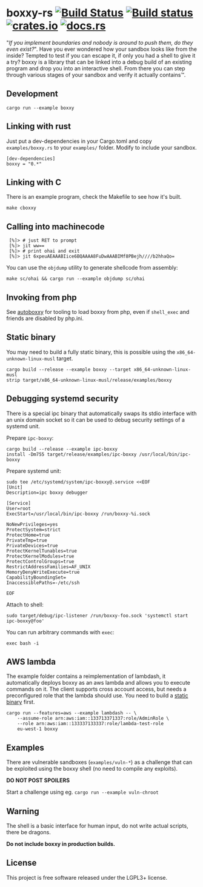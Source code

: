 # boxxy-rs [![Build Status][travis-img]][travis] [![Build status][appveyor-img]][appveyor] [![crates.io][crates-img]][crates] [![docs.rs][docs-img]][docs]

[travis-img]:   https://travis-ci.org/kpcyrd/boxxy-rs.svg?branch=master
[travis]:       https://travis-ci.org/kpcyrd/boxxy-rs
[appveyor-img]: https://ci.appveyor.com/api/projects/status/yd8xlom2h9v4yi2s/branch/master?svg=true
[appveyor]:     https://ci.appveyor.com/project/kpcyrd/boxxy-rs/branch/master
[crates-img]:   https://img.shields.io/crates/v/boxxy.svg
[crates]:       https://crates.io/crates/boxxy
[docs-img]:     https://docs.rs/boxxy/badge.svg
[docs]:         https://docs.rs/boxxy

"_If you implement boundaries and nobody is around to push them, do they even
exist?_". Have you ever wondered how your sandbox looks like from the inside?
Tempted to test if you can escape it, if only you had a shell to give it a try?
boxxy is a library that can be linked into a debug build of an existing program
and drop you into an interactive shell. From there you can step through various
stages of your sandbox and verify it actually contains™.

## Development

    cargo run --example boxxy

## Linking with rust

Just put a dev-dependencies in your Cargo.toml and copy `examples/boxxy.rs` to
your `examples/` folder. Modify to include your sandbox.

    [dev-dependencies]
    boxxy = "0.*"

## Linking with C

There is an example program, check the Makefile to see how it's built.

    make cboxxy

## Calling into machinecode

     [%]> # just RET to prompt
     [%]> jit ww==
     [%]> # print ohai and exit
     [%]> jit 6xpeuAEAAABIice6BQAAAA8FuDwAAABIMf8PBejh////b2hhaQo=

You can use the `objdump` utility to generate shellcode from assembly:

    make sc/ohai && cargo run --example objdump sc/ohai

## Invoking from php

See [autoboxxy](autoboxxy/) for tooling to load boxxy from php, even if
`shell_exec` and friends are disabled by php.ini.

## Static binary

You may need to build a fully static binary, this is possible using the
`x86_64-unknown-linux-musl` target.

    cargo build --release --example boxxy --target x86_64-unknown-linux-musl
    strip target/x86_64-unknown-linux-musl/release/examples/boxxy

## Debugging systemd security

There is a special ipc binary that automatically swaps its stdio interface with
an unix domain socket so it can be used to debug security settings of a systemd
unit.

Prepare `ipc-boxxy`:

    cargo build --release --example ipc-boxxy
    install -Dm755 target/release/examples/ipc-boxxy /usr/local/bin/ipc-boxxy

Prepare systemd unit:

    sudo tee /etc/systemd/system/ipc-boxxy@.service <<EOF
    [Unit]
    Description=ipc boxxy debugger

    [Service]
    User=root
    ExecStart=/usr/local/bin/ipc-boxxy /run/boxxy-%i.sock

    NoNewPrivileges=yes
    ProtectSystem=strict
    ProtectHome=true
    PrivateTmp=true
    PrivateDevices=true
    ProtectKernelTunables=true
    ProtectKernelModules=true
    ProtectControlGroups=true
    RestrictAddressFamilies=AF_UNIX
    MemoryDenyWriteExecute=true
    CapabilityBoundingSet=
    InaccessiblePaths=-/etc/ssh

    EOF

Attach to shell:

    sudo target/debug/ipc-listener /run/boxxy-foo.sock 'systemctl start ipc-boxxy@foo'

You can run arbitrary commands with `exec`:

    exec bash -i

## AWS lambda

The example folder contains a reimplementation of lambdash, it automatically
deploys boxxy as an aws lambda and allows you to execute commands on it. The
client supports cross account access, but needs a preconfigured role that the
lambda should use. You need to build a [static binary](#static-binary) first.

    cargo run --features=aws --example lambdash -- \
        --assume-role arn:aws:iam::133713371337:role/AdminRole \
        --role arn:aws:iam::133337133337:role/lambda-test-role
        eu-west-1 boxxy

## Examples

There are vulnerable sandboxes (`examples/vuln-*`) as a challenge that can be
exploited using the boxxy shell (no need to compile any exploits).

**DO NOT POST SPOILERS**

Start a challenge using eg. `cargo run --example vuln-chroot`

## Warning

The shell is a basic interface for human input, do not write actual scripts,
there be dragons.

**Do not include boxxy in production builds.**

## License

This project is free software released under the LGPL3+ license.
